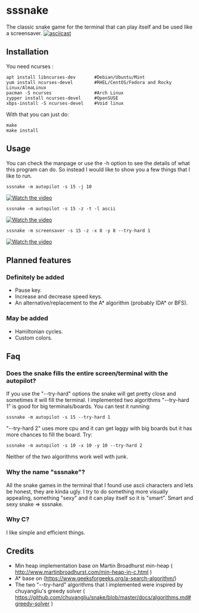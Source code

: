 # sssnake
The classic snake game for the terminal that can play itself and be used like a screensaver.
[![asciicast](https://asciinema.org/a/477685.svg)](https://asciinema.org/a/477685)
## Installation

You need ncurses :

```
apt install libncurses-dev       #Debian/Ubuntu/Mint
yum install ncurses-devel        #RHEL/CentOS/Fedora and Rocky Linux/AlmaLinux
pacman -S ncurses                #Arch Linux
zypper install ncurses-devel     #OpenSUSE 
xbps-install -S ncurses-devel    #Void linux
```

With that you can just do:


```
make
make install
```


## Usage

You can check the manpage or use the -h option to see the details of what this program can do.
So instead I would like to show you a few things that I like to run.

```
sssnake -m autopilot -s 15 -j 10
```

[![Watch the video](https://img.youtube.com/vi/qNDcn5tdyno/mqdefault.jpg)](https://youtu.be/qNDcn5tdyno)

```
sssnake -m autopilot -s 15 -z -t -l ascii
```

[![Watch the video](https://img.youtube.com/vi/XTS2CXHzBjA/mqdefault.jpg)](https://youtu.be/XTS2CXHzBjA)


```
sssnake -m screensaver -s 15 -z -x 8 -y 8 --try-hard 1
```

[![Watch the video](https://img.youtube.com/vi/oh4CK8wPU-4/mqdefault.jpg)](https://youtu.be/oh4CK8wPU-4)



## Planned features 

### Definitely be added
  - Pause key.
  - Increase and decrease speed keys.
  - An alternative/replacement to the A\* algorithm (probably IDA\* or BFS).
### May be added
  - Hamiltonian cycles.
  - Custom colors.

## Faq

### Does the snake fills the entire screen/terminal with the autopilot?
  If you use the "--try-hard" options the snake will get pretty close and sometimes it will fill the terminal.
  I implemented two algorithms "--try-hard 1" is good for big terminals/boards. You can test it running:
  ```
  sssnake -m autopilot -s 15 --try-hard 1
  ```

  "--try-hard 2" uses more cpu and it can get laggy with big boards but it has more chances to fill the board. Try:
  ```
  sssnake -m autopilot -s 10 -x 10 -y 10 --try-hard 2
  ```
  Neither of the two algorithms work well with junk.

### Why the name "sssnake"?
   All the snake games in the terminal that I found use ascii characters and lets be honest, they are kinda ugly. 
   I try to do something more visually appealing, something "sexy" and it can play itself so it is "smart". 
   Smart and sexy snake => sssnake.
### Why C?
  I like simple and efficient things.



## Credits

- Min heap implementation base on Martin Broadhurst min-heap ( http://www.martinbroadhurst.com/min-heap-in-c.html ) 
- A\* base on (https://www.geeksforgeeks.org/a-search-algorithm/)
- The two "--try-hard" algorithms that I implemented were inspired by chuyangliu's greedy solver ( https://github.com/chuyangliu/snake/blob/master/docs/algorithms.md#greedy-solver )

